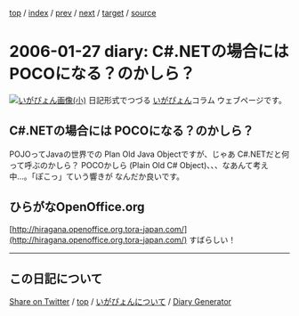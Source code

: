 [top](https://igapyon.github.io/diary/) 
 / [index](https://igapyon.github.io/diary/2006/index.html) 
 / [prev](https://igapyon.github.io/diary/2006/ig060126.html) 
 / [next](https://igapyon.github.io/diary/2006/ig060128.html) 
 / [target](https://igapyon.github.io/diary/2006/ig060127.html) 
 / [source](https://github.com/igapyon/diary/blob/gh-pages/2006/ig060127.html.src.md) 

2006-01-27 diary: C#.NETの場合には POCOになる？のかしら？
=====================================================================================================
[![いがぴょん画像(小)](https://igapyon.github.io/diary/images/iga200306s.jpg "いがぴょん")](https://igapyon.github.io/diary/memo/memoigapyon.html) 日記形式でつづる [いがぴょん](https://igapyon.github.io/diary/memo/memoigapyon.html)コラム ウェブページです。

## C#.NETの場合には POCOになる？のかしら？

POJOってJavaの世界での Plan Old Java Objectですが、じゃあ C#.NETだと何って呼ぶのかしら？ POCOかしら (Plain Old C# Object)、、、なあんて考え中…。「ぽこっ」ていう響きが なんだか良いです。


## ひらがなOpenOffice.org

[http://hiragana.openoffice.org.tora-japan.com/](http://hiragana.openoffice.org.tora-japan.com/)
すばらしい！

----------------------------------------------------------------------------------------------------

## この日記について

[Share on Twitter](https://twitter.com/intent/tweet?hashtags=igapyon%2Cdiary%2C%E3%81%84%E3%81%8C%E3%81%B4%E3%82%87%E3%82%93&text=C%23.NET%E3%81%AE%E5%A0%B4%E5%90%88%E3%81%AB%E3%81%AF+POCO%E3%81%AB%E3%81%AA%E3%82%8B%EF%BC%9F%E3%81%AE%E3%81%8B%E3%81%97%E3%82%89%EF%BC%9F&url=https%3A%2F%2Figapyon.github.io%2Fdiary%2F2006%2Fig060127.html) / [top](https://igapyon.github.io/diary/) / [いがぴょんについて](https://igapyon.github.io/diary/memo/memoigapyon.html) / [Diary Generator](https://github.com/igapyon/igapyonv3)
